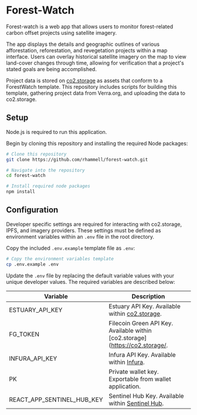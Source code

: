 # Forest-Watch
Forest-watch is a web app that allows users to monitor forest-related carbon offset projects using satellite imagery.

The app displays the details and geographic outlines of various afforestation, reforestation, and revegetation projects within a map interface. Users can overlay historical satellite imagery on the map to view land-cover changes through time, allowing for verification that a project's stated goals are being accomplished.

Project data is stored on [co2.storage](https://co2.storage/) as assets that conform to a ForestWatch template. This repository includes scripts for building this template, gathering project data from Verra.org, and uploading the data to co2.storage. 

## Setup
Node.js is required to run this application. 

Begin by cloning this repository and installing the required Node packages: 

```bash
# Clone this repository
git clone https://github.com/rhammell/forest-watch.git

# Navigate into the repository
cd forest-watch

# Install required node packages
npm install
```

## Configuration

Developer specific settings are required for interacting with co2.storage, IPFS, and imagery providers. These settings must be defined as environment variables within an `.env` file in the root directory.

Copy the included `.env.example` template file as `.env`: 

```bash
# Copy the environment variables template
cp .env.example .env
```

Update the `.env` file by replacing the default variable values with your unique developer values. The required variables are described below: 

| Variable                          | Description                                                                       |
|-----------------------------------|-----------------------------------------------------------------------------------|
| ESTUARY_API_KEY            | Estuary API Key. Available within [co2.storage](https://co2.storage/).                   |
| FG_TOKEN                   | Filecoin Green API Key. Available within [co2.storage](https://co2.storage/.             |
| INFURA_API_KEY             | Infura API Key. Available within [Infura](https://www.infura.io/).                       |
| PK                         | Private wallet key. Exportable from wallet application.                                  |
| REACT_APP_SENTINEL_HUB_KEY | Sentinel Hub Key. Available within [Sentinel Hub](https://www.sentinel-hub.com/).        |